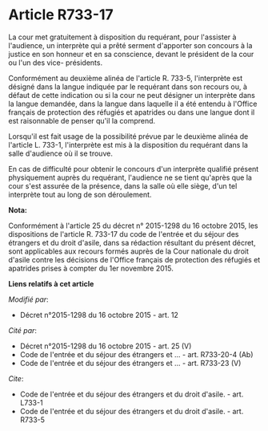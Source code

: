 # Article R733-17

La cour met gratuitement à disposition du requérant, pour l'assister à l'audience, un interprète qui a prêté serment
d'apporter son concours à la justice en son honneur et en sa conscience, devant le président de la cour ou l'un des vice-
présidents. 

Conformément au deuxième alinéa de l'article R. 733-5, l'interprète est désigné dans la langue indiquée par le requérant dans
son recours ou, à défaut de cette indication ou si la cour ne peut désigner un interprète dans la langue demandée, dans la
langue dans laquelle il a été entendu à l'Office français de protection des réfugiés et apatrides ou dans une langue dont il
est raisonnable de penser qu'il la comprend.

Lorsqu'il est fait usage de la possibilité prévue par le deuxième alinéa de l'article L. 733-1, l'interprète est mis à la
disposition du requérant dans la salle d'audience où il se trouve. 

En cas de difficulté pour obtenir le concours d'un interprète qualifié présent physiquement auprès du requérant, l'audience
ne se tient qu'après que la cour s'est assurée de la présence, dans la salle où elle siège, d'un tel interprète tout au long
de son déroulement.

**Nota:**

Conformément à l'article 25 du décret n° 2015-1298 du 16 octobre 2015, les dispositions de l'article R. 733-17 du code de
l'entrée et du séjour des étrangers et du droit d'asile, dans sa rédaction résultant du présent décret, sont applicables aux
recours formés auprès de la Cour nationale du droit d'asile contre les décisions de l'Office français de protection des
réfugiés et apatrides prises à compter du 1er novembre 2015.

**Liens relatifs à cet article**

_Modifié par_:

  - Décret n°2015-1298 du 16 octobre 2015 - art. 12

_Cité par_:

  - Décret n°2015-1298 du 16 octobre 2015 - art. 25 (V)
  - Code de l'entrée et du séjour des étrangers et ... - art. R733-20-4 (Ab)
  - Code de l'entrée et du séjour des étrangers et ... - art. R733-23 (V)

_Cite_:

  - Code de l'entrée et du séjour des étrangers et du droit d'asile. - art. L733-1
  - Code de l'entrée et du séjour des étrangers et du droit d'asile. - art. R733-5
